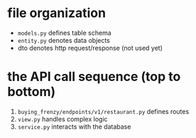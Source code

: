 # file organization
* `models.py` defines table schema
* `entity.py` denotes data objects 
* dto denotes http request/response (not used yet)

# the API call sequence (top to bottom)
1. `buying_frenzy/endpoints/v1/restaurant.py` defines routes
1. `view.py` handles complex logic
1. `service.py` interacts with the database

